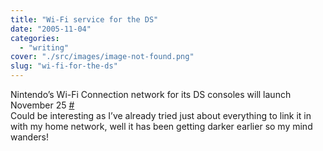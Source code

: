 ```yaml
---
title: "Wi-Fi service for the DS"
date: "2005-11-04"
categories: 
  - "writing"
cover: "./src/images/image-not-found.png"
slug: "wi-fi-for-the-ds"
---
```


Nintendo’s Wi-Fi Connection network for its DS consoles will launch November 25 [#](http://www.games-digest.com/2005/11/nintendo_announ.html)  
Could be interesting as I’ve already tried just about everything to link it in with my home network, well it has been getting darker earlier so my mind wanders!
